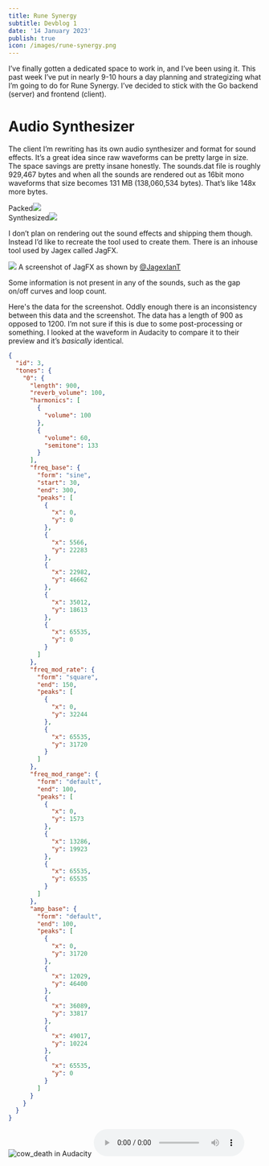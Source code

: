 ```yaml
---
title: Rune Synergy
subtitle: Devblog 1
date: '14 January 2023'
publish: true
icon: /images/rune-synergy.png
---
```

<script>
import Image from '$lib/components/Image.svelte';
</script>

I’ve finally gotten a dedicated space to work in, and I’ve been using it. This
past week I’ve put in nearly 9-10 hours a day planning and strategizing what I’m
going to do for Rune Synergy. I’ve decided to stick with the Go backend (server)
and frontend (client).

# Audio Synthesizer

The client I’m rewriting has its own audio synthesizer and format for sound
effects. It’s a great idea since raw waveforms can be pretty large in size. The
space savings are pretty insane honestly. The sounds.dat file is roughly 929,467
bytes and when all the sounds are rendered out as 16bit mono waveforms that size
becomes 131 MB (138,060,534 bytes). That’s like 148x more bytes.

<div class="row gap-1">
<div class="col gap-1">Packed<Image src="/posts/devblog-1/sounds.dat.png"/></div>
<div class="col gap-1">Synthesized<Image src="/posts/devblog-1/sounds.folder.png"/></div>
</div>

I don’t plan on rendering out the sound effects and shipping them though.
Instead I’d like to recreate the tool used to create them. There is an inhouse
tool used by Jagex called JagFX.

<div class="col gap-1 center">
<Image src="/posts/devblog-1/jagfx-1.png"/>
<span>A screenshot of JagFX as shown by <a href="https://twitter.com/JagexIanT/status/920674521304260609" target="_blank">@JagexIanT</a></span>
</div>

Some information is not present in any of the sounds, such as the gap on/off
curves and loop count. 

<div class="row gap-1">

<div class="col">

Here's the data for the screenshot. Oddly enough there is an inconsistency between this data and the screenshot. The
data has a length of 900 as opposed to 1200. I’m not sure if this is
due to some post-processing or something. I looked at the waveform in Audacity
to compare it to their preview and it’s *basically* identical.

</div>

<div class="col">

```json
{
  "id": 3,
  "tones": {
    "0": {
      "length": 900,
      "reverb_volume": 100,
      "harmonics": [
        {
          "volume": 100
        },
        {
          "volume": 60,
          "semitone": 133
        }
      ],
      "freq_base": {
        "form": "sine",
        "start": 30,
        "end": 300,
        "peaks": [
          {
            "x": 0,
            "y": 0
          },
          {
            "x": 5566,
            "y": 22283
          },
          {
            "x": 22982,
            "y": 46662
          },
          {
            "x": 35012,
            "y": 18613
          },
          {
            "x": 65535,
            "y": 0
          }
        ]
      },
      "freq_mod_rate": {
        "form": "square",
        "end": 150,
        "peaks": [
          {
            "x": 0,
            "y": 32244
          },
          {
            "x": 65535,
            "y": 31720
          }
        ]
      },
      "freq_mod_range": {
        "form": "default",
        "end": 100,
        "peaks": [
          {
            "x": 0,
            "y": 1573
          },
          {
            "x": 13286,
            "y": 19923
          },
          {
            "x": 65535,
            "y": 65535
          }
        ]
      },
      "amp_base": {
        "form": "default",
        "end": 100,
        "peaks": [
          {
            "x": 0,
            "y": 31720
          },
          {
            "x": 12029,
            "y": 46400
          },
          {
            "x": 36089,
            "y": 33817
          },
          {
            "x": 49017,
            "y": 10224
          },
          {
            "x": 65535,
            "y": 0
          }
        ]
      }
    }
  }
}
```

</div>

</div>

<Image src="/posts/devblog-1/audacity.png" alt="cow_death in Audacity" class="rounded"/>

<audio controls src="/posts/devblog-1/cow_death.wav"/>

Another inconsistency is that there are two sounds that use a fifth tone type.
In the screenshots of JagFX above you can see there are only four. I googled
“basic waveform types” and came to the conclusion that Triangle was the only one
missing while looking at this wiki. They’re present in the freq_mod_rate curve
for the verac_stab sound, but unfortunately are not utilized. They were probably
scrapped because they just sound like crusty sine waves. Here is a 220Hz sine
wave and a triangle wave:

<audio controls src="/posts/devblog-1/sine-triangle.wav"/>

# Data

For now the datasets I'm compiling are stored in JSON as an intermediary until I
find a proper solution for my target capabilities. All of the data is based on
what is found in the original game cache, combined with [OSRS](http://osrsbox.com/) data to fill in
the gaps.

I plan on configurations being a first-class citizen in the development
environment for Rune Synergy, which should hopefully supply auto-completion to
ensure correctness and provide a root to stem interactions and in-game scripts
off of.

Here are some samples of each dataset:

<details>
<summary>identikits.json</summary>

I sourced the names from the OSRS wiki manually.

```json
{
  "kind": "male_hair",
  "kits": [
    {
      "id": 0,
      "name": "bald",
      "model": {
        "id": 230
      },
      "chat_model": {
        "id": 63
      }
    },
    {
      "id": 1,
      "name": "dreadlocks",
      "model": {
        "id": 210
      },
      "chat_model": {
        "id": 49
      }
    },
    {
      "id": 2,
      "name": "long",
      "model": {
        "id": 214
      },
      "chat_model": {
        "id": 52
      }
    },
    {
      "id": 3,
      "name": "medium",
      "model": {
        "id": 217
      },
      "chat_model": {
        "id": 55
      }
    },
    {
      "id": 4,
      "name": "tonsure",
      "model": {
        "id": 223
      },
      "chat_model": {
        "id": 59
      }
    },
    {
      "id": 5,
      "name": "short",
      "model": {
        "id": 215
      },
      "chat_model": {
        "id": 53
      }
    },
    {
      "id": 6,
      "name": "cropped",
      "model": {
        "id": 235
      },
      "chat_model": {
        "id": 67
      }
    },
    {
      "id": 7,
      "name": "wild_spikes",
      "model": {
        "id": 206
      },
      "chat_model": {
        "id": 46
      }
    },
    {
      "id": 8,
      "name": "spikes",
      "model": {
        "id": 203
      },
      "chat_model": {
        "id": 45
      }
    },
    {
      "id": 9,
      "name": "spikes_unused",
      "unselectable": true,
      "model": {
        "id": 203
      },
      "chat_model": {
        "id": 45
      }
    }
  ]
}
```
</details>

<details>
<summary>items.json</summary>

```json
{
  "id": 4151,
  "internal_name": "abyssal_whip",
  "name": "Abyssal whip",
  "examine": "A weapon from the abyss.",
  "linked": 4152,
  "members": true,
  "tradeable": true,
  "noteable": true,
  "cost": 100000,
  "weight": 0.453,
  "inventory_options": {
    "1": "Wield"
  },
  "equipment": {
    "slot": "rhand",
    "weapon_speed": 4,
    "weapon_category": "whip",
    "bonuses": {
      "attack": {
        "slash": 82
      },
      "melee_strength": 82
    },
    "requirements": {
      "attack": 70
    }
  },
  "model": {
    "id": 5412
  },
  "male_worn_model": {
    "id": 5409
  },
  "female_worn_model": {
    "id": 5409,
    "translate_y": 6
  },
  "icon": {
    "zoom": 840,
    "pitch": 280,
    "offset_x": -2,
    "offset_y": 56
  }
},
{
  "id": 4152,
  "internal_name": "noted_abyssal_whip",
  "linked": 4151,
  "certificate": 799
}
```
</details>

<details>
<summary>objects.json</summary>

```json
{
  "id": 6310,
  "internal_name": "black_mushrooms1",
  "name": "black mushrooms",
  "examine": "not good for eating.",
  "options": {
    "0": "pick"
  },
  "size_x": 4,
  "size_z": 2,
  "model": {
    "id": 6160,
    "recolors": [
      {
        "src": 6261,
        "dst": 10442
      },
      {
        "src": 5351,
        "dst": 10553
      }
    ]
  },
  "varbit": 346,
  "overrides": [
    6363,
    6363,
    6363,
    6363,
    6363,
    6364,
    6364,
    6364,
    6364,
    6364
  ],
  "interactable": true
}
```
</details>

<details>
<summary>interfaces.json</summary>

```json
{
  "id": 668,
  "parent_id": 638,
  "kind": "text",
  "op": "Recruitment Drive",
  "op_type": "ok",
  "width": 100,
  "height": 14,
  "shadowed": true,
  "font": 1,
  "text": "Recruitment Drive",
  "color": 16711680,
  "hover_color": 16777215
},
{
  "id": 669,
  "parent_id": 6575,
  "kind": "text",
  "op": "Toggle option",
  "op_type": "ok",
  "width": 74,
  "height": 14,
  "hover_delegate": 8277,
  "shadowed": true,
  "font": 1,
  "text": "Fun Weapons",
  "color": 11175970
},
{
  "id": 670,
  "parent_id": 6575,
  "kind": "image",
  "op": "Toggle option",
  "op_type": "ok",
  "width": 14,
  "height": 15,
  "hover_delegate": 8277,
  "image": "miscgraphics,10",
  "active_image": "miscgraphics,11",
  "scripts": [
    {
      "comparator": 1,
      "operand": 1,
      "code": [
        13,
        286,
        12,
        0
      ]
    }
  ]
}
```
</details>

<details>
<summary>npcs.json</summary>

```json
{
  "id": 50,
  "name": "King black dragon",
  "internal_name": "king_black_dragon",
  "examine": "The biggest, meanest dragon around.",
  "options": {
    "1": "Attack"
  },
  "category": [
    "black dragons",
    "bosses"
  ],
  "attributes": [
    "dragon",
    "fiery"
  ],
  "size": 5,
  "members": true,
  "combat": {
    "level": 276,
    "hitpoints": 240,
    "attack_level": 240,
    "strength_level": 240,
    "defense_level": 240,
    "ranged_level": 1,
    "magic_level": 240,
    "attack_type": [
      "stab",
      "dragonfire"
    ],
    "attack_rate": 4,
    "aggressive": true,
    "poisonous": true,
    "max_hit": 25,
    "defence_stab": 70,
    "defence_slash": 90,
    "defence_crush": 90,
    "defence_magic": 80,
    "defence_ranged": 70,
    "slayer_monster": true,
    "slayer_level": 1,
    "slayer_xp": 258,
    "slayer_masters": [
      "konar",
      "nieve",
      "duradel"
    ]
  },
  "model": {
    "join": [
      2853,
      2855
    ],
    "scale_x": 160,
    "scale_y": 160,
    "scale_z": 160,
    "recolors": [
      {
        "src": 61,
        "dst": 11140
      },
      {
        "src": 41,
        "dst": 11138
      },
      {
        "src": 0,
        "dst": 937
      },
      {
        "src": 115,
        "dst": 7853
      },
      {
        "src": 127,
        "dst": 7853
      }
    ]
  },
  "sequences": {
    "idle": 90,
    "move": 79
  }
}
```
</details>

<details>
<summary>variables.json</summary>

```json
{
  "name": "barrows",
  "vars": [
    {
      "slot": 452,
      "transmit": true,
      "bits": [
        {
          "name": "ladder_a",
          "bits": 1,
          "offset": 6
        },
        {
          "name": "ladder_c",
          "bits": 1,
          "offset": 7
        },
        {
          "name": "ladder_g",
          "bits": 1,
          "offset": 8
        },
        {
          "name": "ladder_i",
          "bits": 1,
          "offset": 9
        },
        {
          "name": "door_a",
          "bits": 1,
          "offset": 10
        },
        {
          "name": "door_b",
          "bits": 1,
          "offset": 11
        },
        {
          "name": "door_c",
          "bits": 1,
          "offset": 12
        },
        {
          "name": "door_d",
          "bits": 1,
          "offset": 13
        },
        {
          "name": "door_e",
          "bits": 1,
          "offset": 14
        },
        {
          "name": "door_f",
          "bits": 1,
          "offset": 15
        },
        {
          "name": "door_g",
          "bits": 1,
          "offset": 16
        },
        {
          "name": "door_h",
          "bits": 1,
          "offset": 17
        },
        {
          "name": "door_i",
          "bits": 1,
          "offset": 18
        },
        {
          "name": "door_j",
          "bits": 1,
          "offset": 19
        },
        {
          "name": "door_k",
          "bits": 1,
          "offset": 20
        },
        {
          "name": "door_l",
          "bits": 1,
          "offset": 21
        },
        {
          "name": "door_m",
          "bits": 1,
          "offset": 22
        },
        {
          "name": "door_n",
          "bits": 1,
          "offset": 23
        },
        {
          "name": "door_o",
          "bits": 1,
          "offset": 24
        },
        {
          "name": "door_p",
          "bits": 1,
          "offset": 25
        },
        {
          "name": "",
          "bits": 3,
          "offset": 29
        }
      ]
    }
  ]
}
```
</details>

# What's next?

After I finish breaking all the data down into a human-readable format and
further completing the data using external sources, I should have a good idea of
how I’ll want to organize said data into the Rune Synergy scripting language. I
want data and code to coexist so that it’s easier to relate data later on… More
on that later.

I’ve mentioned a scripting language but I haven’t specified which. I considered
the following languages:
- [Lua](https://lua.org/)
- [Wren](https://wren.io/)
- [Anko](https://github.com/mattn/anko)
- [Tengo](https://tengolang.com/)
- JavaScript


One of my biggest issues is that I’d like to have the game client also work
as an Integrated Development Environment ([IDE](https://en.wikipedia.org/wiki/Integrated_development_environment))
and respond in real-time to script and configuration changes. The goal is
to make development fun, easy, and fast. Since the backend (server) will be
actually running the scripts and the frontend (client) will be reading/writing
the scripts, I need to establish some communication between the two that can
facilitate that.

It might be easier just to allow the game client to open a desired text editor
whether it be VSCode or Vim or whatever else, and then have a Language Server on
both the client and game server working together.

I might just have to write my own interpreter and go down the rabbit hole…
Luckily I’ve already been experimenting with that idea exactly with something I
call Norskript.

To be continued…